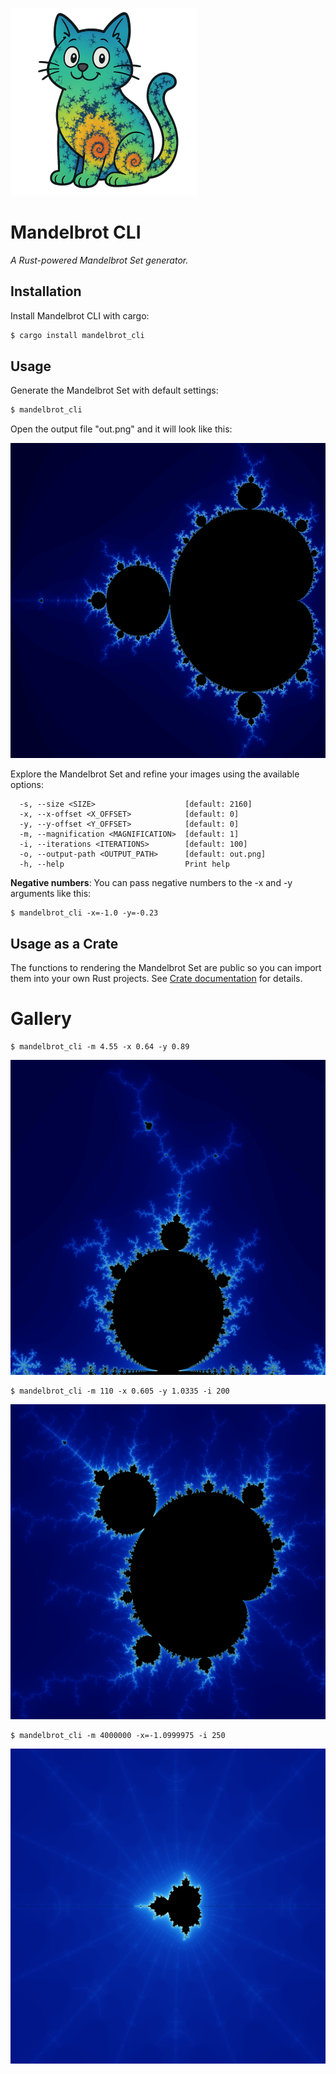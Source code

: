 ![a Mandelbrot cat](mandelbrot_cat.png "Mandelbrot CLI")

# Mandelbrot CLI

_A Rust-powered Mandelbrot Set generator._

## Installation

Install Mandelbrot CLI with cargo:

```bash
$ cargo install mandelbrot_cli
```

## Usage

Generate the Mandelbrot Set with default settings:

```bash
$ mandelbrot_cli
```

Open the output file "out.png" and it will look like this:

![out.png](example_out.png "out.png")

Explore the Mandelbrot Set and refine your images using the available options:

```
  -s, --size <SIZE>                    [default: 2160]
  -x, --x-offset <X_OFFSET>            [default: 0]
  -y, --y-offset <Y_OFFSET>            [default: 0]
  -m, --magnification <MAGNIFICATION>  [default: 1]
  -i, --iterations <ITERATIONS>        [default: 100]
  -o, --output-path <OUTPUT_PATH>      [default: out.png]
  -h, --help                           Print help
```

**Negative numbers**: You can pass negative numbers to the -x and -y arguments like this:

```
$ mandelbrot_cli -x=-1.0 -y=-0.23
```

## Usage as a Crate

The functions to rendering the Mandelbrot Set are public so you can import them into your own Rust projects.  See [Crate documentation](https://crates.io/crates/mandelbrot_cli) for details.

# Gallery

```
$ mandelbrot_cli -m 4.55 -x 0.64 -y 0.89 
```

![example1.png](example1.png "example1.png")

```
$ mandelbrot_cli -m 110 -x 0.605 -y 1.0335 -i 200 
```

![example2.png](example2.png "example2.png")

```
$ mandelbrot_cli -m 4000000 -x=-1.0999975 -i 250
```

![example3.png](example3.png "example3.png")